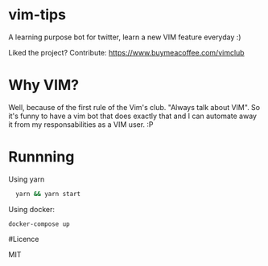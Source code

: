 # vim-tips

A learning purpose bot for twitter, learn a new VIM feature everyday :)

Liked the project? Contribute:
https://www.buymeacoffee.com/vimclub

# Why VIM?

Well, because of the first rule of the Vim's club. "Always talk about VIM". So
it's funny to have a vim bot that does exactly that and I can automate away it
from my responsabilities as a VIM user. :P

# Runnning

Using yarn
```bash
  yarn && yarn start
```

Using docker:
```
docker-compose up
```

#Licence

MIT

